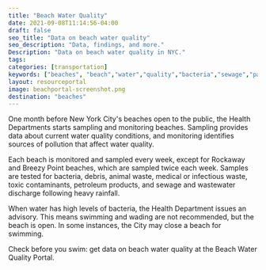 ```yaml
---
title: "Beach Water Quality"
date: 2021-09-08T11:14:56-04:00
draft: false
seo_title: "Data on beach water quality"
seo_description: "Data, findings, and more."
Description: "Data on beach water quality in NYC."
tags: 
categories: [transportation]
keywords: ["beaches", "beach","water","quality","bacteria","sewage","park","parks","swimming","sewage"]
layout: resourceportal
image: beachportal-screenshot.png
destination: "beaches"
---
```


One month before New York City's beaches open to the public, the Health Departments starts sampling and monitoring beaches. Sampling provides data about current water quality conditions, and monitoring identifies sources of pollution that affect water quality. 

Each beach is monitored and sampled every week, except for Rockaway and Breezy Point beaches, which are sampled twice each week. Samples are tested for bacteria, debris, animal waste, medical or infectious waste, toxic contaminants, petroleum products, and sewage and wastewater discharge following heavy rainfall. 

When water has high levels of bacteria, the Health Department issues an advisory. This means swimming and wading are not recommended, but the beach is open. In some instances, the City may close a beach for swimming.

Check before you swim: get data on beach water quality at the Beach Water Quality Portal. 
